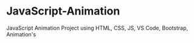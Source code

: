 # JavaScript-Animation
JavaScript Animation Project using HTML, CSS, JS, VS Code, Bootstrap, Animation's 
